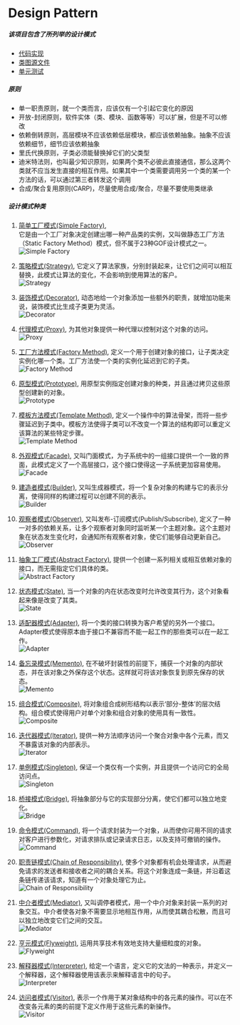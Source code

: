 # Design Pattern

##### 该项目包含了所列举的设计模式
* [代码实现](https://github.com/ToryZhou/design-pattern/tree/master/src/main/java/com/job/designpattern) 
* [类图源文件](https://github.com/ToryZhou/design-pattern/tree/master/src/main/resources/uml)
* [单元测试](https://github.com/ToryZhou/design-pattern/tree/master/src/test/java/com/job/designpattern)

##### 原则
- 单一职责原则，就一个类而言，应该仅有一个引起它变化的原因
- 开放-封闭原则，软件实体（类、模块、函数等等）可以扩展，但是不可以修改
- 依赖倒转原则，高层模块不应该依赖低层模块，都应该依赖抽象。抽象不应该依赖细节，细节应该依赖抽象
- 里氏代换原则，子类必须能替换掉它们的父类型
- 迪米特法则，也叫最少知识原则，如果两个类不必彼此直接通信，那么这两个类就不应当发生直接的相互作用。如果其中一个类需要调用另一个类的某一个方法的话，可以通过第三者转发这个调用
- 合成/聚合复用原则(CARP)，尽量使用合成/聚合，尽量不要使用类继承 

##### 设计模式种类
1. [简单工厂模式(Simple Factory)](https://github.com/ToryZhou/design-pattern/tree/master/src/main/java/com/job/designpattern/simplefactory),  
它是由一个工厂对象决定创建出哪一种产品类的实例，又叫做静态工厂方法（Static Factory Method）模式，但不属于23种GOF设计模式之一。  
![Simple Factory](https://github.com/ToryZhou/design-pattern/raw/master/src/main/resources/uml/SimplefactoryUml.png)

2. [策略模式(Strategy)](https://github.com/ToryZhou/design-pattern/tree/master/src/main/java/com/job/designpattern/strategy), 
它定义了算法家族，分别封装起来，让它们之间可以相互替换，此模式让算法的变化，不会影响到使用算法的客户。  
![Strategy](https://github.com/ToryZhou/design-pattern/raw/master/src/main/resources/uml/StrategyUml.png)

3. [装饰模式(Decorator)](https://github.com/ToryZhou/design-pattern/tree/master/src/main/java/com/job/designpattern/decorator), 
动态地给一个对象添加一些额外的职责，就增加功能来说，装饰模式比生成子类更为灵活。  
![Decorator](https://github.com/ToryZhou/design-pattern/raw/master/src/main/resources/uml/DecoratorUml.png)

4. [代理模式(Proxy)](https://github.com/ToryZhou/design-pattern/tree/master/src/main/java/com/job/designpattern/proxy), 
为其他对象提供一种代理以控制对这个对象的访问。  
![Proxy](https://github.com/ToryZhou/design-pattern/raw/master/src/main/resources/uml/ProxyUml.png)

5. [工厂方法模式(Factory Method)](https://github.com/ToryZhou/design-pattern/tree/master/src/main/java/com/job/designpattern/factorymethod), 
定义一个用于创建对象的接口，让子类决定实例化哪一个类。工厂方法使一个类的实例化延迟到它的子类。  
![Factory Method](https://github.com/ToryZhou/design-pattern/raw/master/src/main/resources/uml/FactoryMethodUml.png)

6. [原型模式(Prototype)](https://github.com/ToryZhou/design-pattern/tree/master/src/main/java/com/job/designpattern/prototype), 
用原型实例指定创建对象的种类，并且通过拷贝这些原型创建新的对象。  
![Prototype](https://github.com/ToryZhou/design-pattern/raw/master/src/main/resources/uml/PrototypeUml.png)

7. [模板方法模式(Template Method)](https://github.com/ToryZhou/design-pattern/tree/master/src/main/java/com/job/designpattern/templatemethod), 
定义一个操作中的算法骨架，而将一些步骤延迟到子类中。模板方法使得子类可以不改变一个算法的结构即可以重定义该算法的某些特定步骤。  
![Template Method](https://github.com/ToryZhou/design-pattern/raw/master/src/main/resources/uml/TemplatemethodUml.png)

8. [外观模式(Facade)](https://github.com/ToryZhou/design-pattern/tree/master/src/main/java/com/job/designpattern/facade), 
又叫门面模式，为子系统中的一组接口提供一个一致的界面，此模式定义了一个高层接口，这个接口使得这一子系统更加容易使用。  
![Facade](https://github.com/ToryZhou/design-pattern/raw/master/src/main/resources/uml/FacadeUml.png)

9. [建造者模式(Builder)](https://github.com/ToryZhou/design-pattern/tree/master/src/main/java/com/job/designpattern/builder), 
又叫生成器模式，将一个复杂对象的构建与它的表示分离，使得同样的构建过程可以创建不同的表示。  
![Builder](https://github.com/ToryZhou/design-pattern/raw/master/src/main/resources/uml/BuilderUml.png)

10. [观察者模式(Observer)](https://github.com/ToryZhou/design-pattern/tree/master/src/main/java/com/job/designpattern/observer), 
又叫发布-订阅模式(Publish/Subscribe), 定义了一种一对多的依赖关系，让多个观察者对象同时监听某一个主题对象。这个主题对象在状态发生变化时，会通知所有观察者对象，使它们能够自动更新自己。  
![Observer](https://github.com/ToryZhou/design-pattern/raw/master/src/main/resources/uml/ObserverUml.png)

11. [抽象工厂模式(Abstract Factory)](https://github.com/ToryZhou/design-pattern/tree/master/src/main/java/com/job/designpattern/abstractfactory), 
提供一个创建一系列相关或相互依赖对象的接口，而无需指定它们具体的类。  
![Abstract Factory](https://github.com/ToryZhou/design-pattern/raw/master/src/main/resources/uml/AbstractfactoryUml.png)

12. [状态模式(State)](https://github.com/ToryZhou/design-pattern/tree/master/src/main/java/com/job/designpattern/state), 
当一个对象的内在状态改变时允许改变其行为，这个对象看起来像是改变了其类。  
![State](https://github.com/ToryZhou/design-pattern/raw/master/src/main/resources/uml/StateUml.png)

13. [适配器模式(Adapter)](https://github.com/ToryZhou/design-pattern/tree/master/src/main/java/com/job/designpattern/adapter), 
将一个类的接口转换为客户希望的另外一个接口。Adapter模式使得原本由于接口不兼容而不能一起工作的那些类可以在一起工作。  
![Adapter](https://github.com/ToryZhou/design-pattern/raw/master/src/main/resources/uml/AdapterUml.png)

14. [备忘录模式(Memento)](https://github.com/ToryZhou/design-pattern/tree/master/src/main/java/com/job/designpattern/memento), 
在不破坏封装性的前提下，捕获一个对象的内部状态，并在该对象之外保存这个状态。这样就可将该对象恢复到原先保存的状态。  
![Memento](https://github.com/ToryZhou/design-pattern/raw/master/src/main/resources/uml/MementoUml.png)

15. [组合模式(Composite)](https://github.com/ToryZhou/design-pattern/tree/master/src/main/java/com/job/designpattern/composite), 
将对象组合成树形结构以表示‘部分-整体’的层次结构。组合模式使得用户对单个对象和组合对象的使用具有一致性。  
![Composite](https://github.com/ToryZhou/design-pattern/raw/master/src/main/resources/uml/CompositeUml.png)

16. [迭代器模式(Iterator)](https://github.com/ToryZhou/design-pattern/tree/master/src/main/java/com/job/designpattern/iterator), 
提供一种方法顺序访问一个聚合对象中各个元素，而又不暴露该对象的内部表示。  
![Iterator](https://github.com/ToryZhou/design-pattern/raw/master/src/main/resources/uml/IteratorUml.png)

17. [单例模式(Singleton)](https://github.com/ToryZhou/design-pattern/tree/master/src/main/java/com/job/designpattern/singleton), 
保证一个类仅有一个实例，并且提供一个访问它的全局访问点。  
![Singleton](https://github.com/ToryZhou/design-pattern/raw/master/src/main/resources/uml/SingletonUml.png)

18. [桥接模式(Bridge)](https://github.com/ToryZhou/design-pattern/tree/master/src/main/java/com/job/designpattern/bridge), 
将抽象部分与它的实现部分分离，使它们都可以独立地变化。  
![Bridge](https://github.com/ToryZhou/design-pattern/raw/master/src/main/resources/uml/BridgeUml.png)

19. [命令模式(Command)](https://github.com/ToryZhou/design-pattern/tree/master/src/main/java/com/job/designpattern/command), 
将一个请求封装为一个对象，从而使你可用不同的请求对客户进行参数化，对请求排队或记录请求日志，以及支持可撤销的操作。  
![Command](https://github.com/ToryZhou/design-pattern/raw/master/src/main/resources/uml/CommandUml.png)

20. [职责链模式(Chain of Responsibility)](https://github.com/ToryZhou/design-pattern/tree/master/src/main/java/com/job/designpattern/chainofresponsibility), 
使多个对象都有机会处理请求，从而避免请求的发送者和接收者之间的耦合关系。将这个对象连成一条链，并沿着这条链传递该请求，知道有一个对象处理它为止。  
![Chain of Responsibility](https://github.com/ToryZhou/design-pattern/raw/master/src/main/resources/uml/ChainofresponsibilityUml.png)

21. [中介者模式(Mediator)](https://github.com/ToryZhou/design-pattern/tree/master/src/main/java/com/job/designpattern/mediator), 
又叫调停者模式，用一个中介对象来封装一系列的对象交互。中介者使各对象不需要显示地相互作用，从而使其耦合松散，而且可以独立地改变它们之间的交互。  
![Mediator](https://github.com/ToryZhou/design-pattern/raw/master/src/main/resources/uml/MediatorUml.png)

22. [亨元模式(Flyweight)](https://github.com/ToryZhou/design-pattern/tree/master/src/main/java/com/job/designpattern/flyweight), 
运用共享技术有效地支持大量细粒度的对象。  
![Flyweight](https://github.com/ToryZhou/design-pattern/raw/master/src/main/resources/uml/FlyweightUml.png)

23. [解释器模式(Interpreter)](https://github.com/ToryZhou/design-pattern/tree/master/src/main/java/com/job/designpattern/interpreter), 
给定一个语言，定义它的文法的一种表示，并定义一个解释器，这个解释器使用该表示来解释语言中的句子。  
![Interpreter](https://github.com/ToryZhou/design-pattern/raw/master/src/main/resources/uml/InterpreterUml.png)

24. [访问者模式(Visitor)](https://github.com/ToryZhou/design-pattern/tree/master/src/main/java/com/job/designpattern/visitor), 
表示一个作用于某对象结构中的各元素的操作。可以在不改变各元素的类的前提下定义作用于这些元素的新操作。  
![Visitor](https://github.com/ToryZhou/design-pattern/raw/master/src/main/resources/uml/VisitorUml.png)

